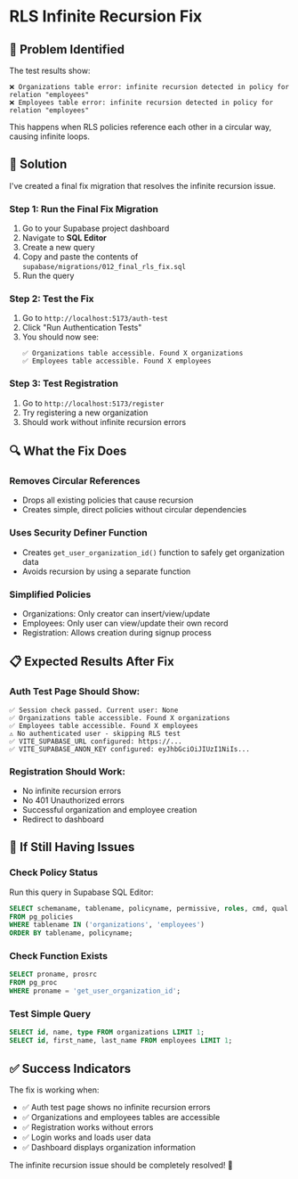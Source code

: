 # RLS Infinite Recursion Fix

## 🚨 **Problem Identified**

The test results show:
```
❌ Organizations table error: infinite recursion detected in policy for relation "employees"
❌ Employees table error: infinite recursion detected in policy for relation "employees"
```

This happens when RLS policies reference each other in a circular way, causing infinite loops.

## 🔧 **Solution**

I've created a final fix migration that resolves the infinite recursion issue.

### **Step 1: Run the Final Fix Migration**

1. Go to your Supabase project dashboard
2. Navigate to **SQL Editor**
3. Create a new query
4. Copy and paste the contents of `supabase/migrations/012_final_rls_fix.sql`
5. Run the query

### **Step 2: Test the Fix**

1. Go to `http://localhost:5173/auth-test`
2. Click "Run Authentication Tests"
3. You should now see:
   ```
   ✅ Organizations table accessible. Found X organizations
   ✅ Employees table accessible. Found X employees
   ```

### **Step 3: Test Registration**

1. Go to `http://localhost:5173/register`
2. Try registering a new organization
3. Should work without infinite recursion errors

## 🔍 **What the Fix Does**

### **Removes Circular References**
- Drops all existing policies that cause recursion
- Creates simple, direct policies without circular dependencies

### **Uses Security Definer Function**
- Creates `get_user_organization_id()` function to safely get organization data
- Avoids recursion by using a separate function

### **Simplified Policies**
- Organizations: Only creator can insert/view/update
- Employees: Only user can view/update their own record
- Registration: Allows creation during signup process

## 📋 **Expected Results After Fix**

### **Auth Test Page Should Show:**
```
✅ Session check passed. Current user: None
✅ Organizations table accessible. Found X organizations
✅ Employees table accessible. Found X employees
⚠️ No authenticated user - skipping RLS test
✅ VITE_SUPABASE_URL configured: https://...
✅ VITE_SUPABASE_ANON_KEY configured: eyJhbGciOiJIUzI1NiIs...
```

### **Registration Should Work:**
- No infinite recursion errors
- No 401 Unauthorized errors
- Successful organization and employee creation
- Redirect to dashboard

## 🚨 **If Still Having Issues**

### **Check Policy Status**
Run this query in Supabase SQL Editor:
```sql
SELECT schemaname, tablename, policyname, permissive, roles, cmd, qual 
FROM pg_policies 
WHERE tablename IN ('organizations', 'employees')
ORDER BY tablename, policyname;
```

### **Check Function Exists**
```sql
SELECT proname, prosrc 
FROM pg_proc 
WHERE proname = 'get_user_organization_id';
```

### **Test Simple Query**
```sql
SELECT id, name, type FROM organizations LIMIT 1;
SELECT id, first_name, last_name FROM employees LIMIT 1;
```

## ✅ **Success Indicators**

The fix is working when:
- ✅ Auth test page shows no infinite recursion errors
- ✅ Organizations and employees tables are accessible
- ✅ Registration works without errors
- ✅ Login works and loads user data
- ✅ Dashboard displays organization information

The infinite recursion issue should be completely resolved! 🚀
